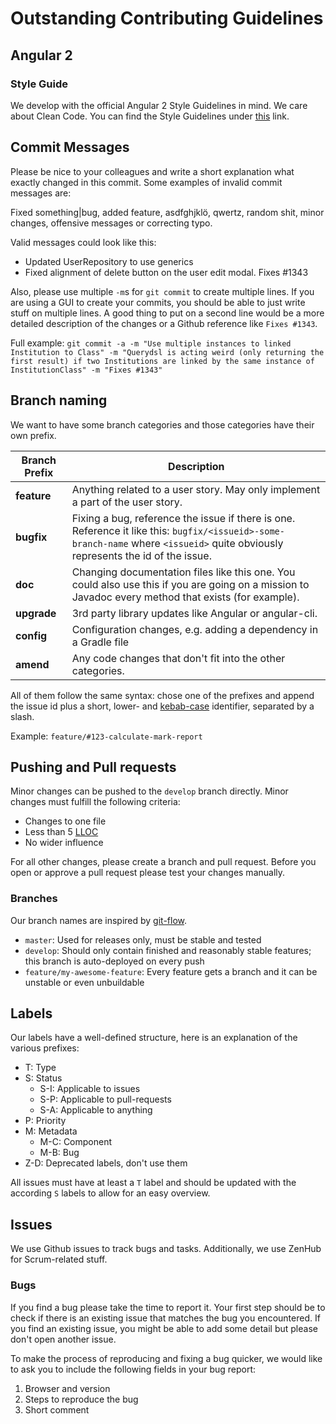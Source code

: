 # Outstanding Contributing Guidelines

## Angular 2
### Style Guide

We develop with the official Angular 2 Style Guidelines in mind. We care about Clean Code.
You can find the Style Guidelines under [this](https://angular.io/docs/ts/latest/guide/style-guide.html) link.


## Commit Messages

Please be nice to your colleagues and write a short explanation what exactly changed in this commit.
Some examples of invalid commit messages are:

Fixed something|bug, added feature, asdfghjklö, qwertz, random shit, minor changes, offensive messages or correcting typo.

Valid messages could look like this:

* Updated UserRepository to use generics
* Fixed alignment of delete button on the user edit modal. Fixes #1343

Also, please use multiple `-m`s for `git commit` to create multiple lines. If you are using a GUI to create your commits, you should be able to just write stuff on multiple lines. A good thing to put on a second line would be a more detailed description of the changes or a Github reference like `Fixes #1343`.

Full example: `git commit -a -m "Use multiple instances to linked Institution to Class" -m "Querydsl is acting weird (only returning the first result) if two Institutions are linked by the same instance of InstitutionClass" -m "Fixes #1343" `

## Branch naming

We want to have some branch categories and those categories have their own prefix.

| Branch Prefix | Description                              |
| ------------- | ---------------------------------------- |
| **feature**   | Anything related to a user story. May only implement a part of the user story. |
| **bugfix**    | Fixing a bug, reference the issue if there is one. Reference it like this: `bugfix/<issueid>-some-branch-name` where `<issueid>` quite obviously represents the id of the issue. |
| **doc**       | Changing documentation files like this one. You could also use this if you are going on a mission to Javadoc every method that exists (for example). |
| **upgrade**   | 3rd party library updates like Angular or angular-cli. |
| **config**    | Configuration changes, e.g. adding a dependency in a Gradle file |
| **amend**     | Any code changes that don't fit into the other categories. |

All of them follow the same syntax: chose one of the prefixes and append the issue id plus a short, lower- and [kebab-case](https://en.wikipedia.org/wiki/Letter_case#Special_case_styles) identifier, separated by a slash.

Example:
`feature/#123-calculate-mark-report`

## Pushing and Pull requests

Minor changes can be pushed to the `develop` branch directly. Minor changes must fulfill the following criteria:

* Changes to one file
* Less than 5 [LLOC](https://en.wikipedia.org/wiki/Source_lines_of_code#Measurement_methods)
* No wider influence

For all other changes, please create a branch and pull request.
Before you open or approve a pull request please test your changes manually.

### Branches 
Our branch names are inspired by [git-flow](https://danielkummer.github.io/git-flow-cheatsheet/#getting_started).

* `master`: Used for releases only, must be stable and tested
* `develop`: Should only contain finished and reasonably stable features; this branch is auto-deployed on every push
* `feature/my-awesome-feature`: Every feature gets a branch and it can be unstable or even unbuildable

## Labels

Our labels have a well-defined structure, here is an explanation of the various prefixes:

* T: Type
* S: Status
  * S-I: Applicable to issues
  * S-P: Applicable to pull-requests
  * S-A: Applicable to anything
* P: Priority
* M: Metadata
  * M-C: Component
  * M-B: Bug
* Z-D: Deprecated labels, don't use them

All issues must have at least a `T` label and should be updated with the according `S` labels to allow for an easy overview.

## Issues
We use Github issues to track bugs and tasks. Additionally, we use ZenHub for Scrum-related stuff.

### Bugs
If you find a bug please take the time to report it.
Your first step should be to check if there is an existing issue that matches the bug you encountered. If you find an existing issue, you might be able to add some detail but please don't open another issue.


To make the process of reproducing and fixing a bug quicker, we would like to ask you to include the following fields in your bug report:

1. Browser and version
2. Steps to reproduce the bug
3. Short comment

